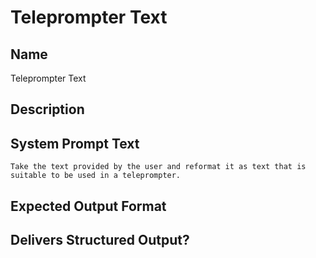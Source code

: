 # Teleprompter Text

## Name
Teleprompter Text

## Description


## System Prompt Text
```
Take the text provided by the user and reformat it as text that is suitable to be used in a teleprompter. 
```

## Expected Output Format


## Delivers Structured Output?

